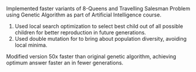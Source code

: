 Implemented faster variants of 8-Queens and Travelling Salesman Problem using Genetic Algorithm as part of Artificial Intelligence course.

1. Used local search optimization to select best child out of all possible children for better reproduction in future generations.
2. Used double mutation for to bring about population diversity, avoiding local minima.

Modified version 50x faster than original genetic algorithm, achieving optimum answer faster an in fewer generations.
